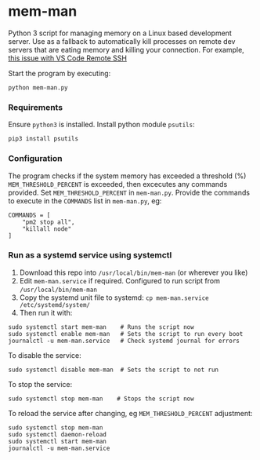 # mem-man
Python 3 script for managing memory on a Linux based development server. Use as a fallback to automatically kill processes on remote dev servers that are eating memory and killing your connection. For example, [this issue with VS Code Remote SSH](https://github.com/microsoft/vscode/issues/175830)

Start the program by executing:

    python mem-man.py

### Requirements

Ensure `python3` is installed.
Install python module `psutils`:

```
pip3 install psutils
```

### Configuration

The program checks if the system memory has exceeded a threshold (%) `MEM_THRESHOLD_PERCENT` is exceeded, then excecutes any commands provided. Set `MEM_THRESHOLD_PERCENT` in `mem-man.py`. Provide the commands to execute in the `COMMANDS` list in `mem-man.py`, eg:

```
COMMANDS = [
    "pm2 stop all",
    "killall node"
]
```

### Run as a systemd service using systemctl

1. Download this repo into `/usr/local/bin/mem-man` (or wherever you like)
1. Edit `mem-man.service` if required. Configured to run script from `/usr/local/bin/mem-man`
1. Copy the systemd unit file to systemd: `cp mem-man.service /etc/systemd/system/`
1. Then run it with:

```
sudo systemctl start mem-man    # Runs the script now
sudo systemctl enable mem-man   # Sets the script to run every boot
journalctl -u mem-man.service   # Check systemd journal for errors
```

To disable the service:

```
sudo systemctl disable mem-man  # Sets the script to not run
```

To stop the service:

```
sudo systemctl stop mem-man    # Stops the script now
```

To reload the service after changing, eg `MEM_THRESHOLD_PERCENT` adjustment:

```
sudo systemctl stop mem-man
sudo systemctl daemon-reload
sudo systemctl start mem-man
journalctl -u mem-man.service
```

